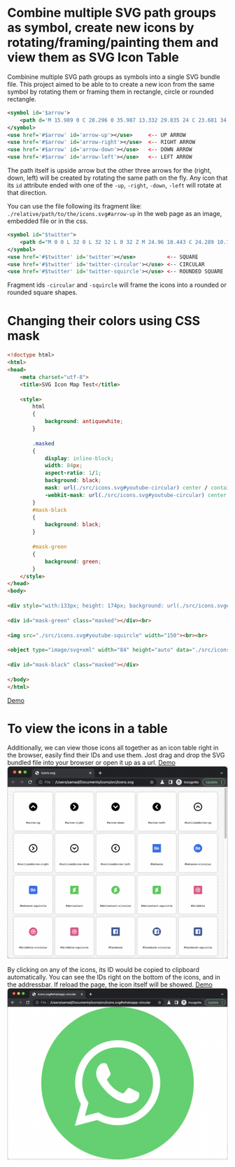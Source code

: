 # Combine multiple SVG path groups as symbol, create new icons by rotating/framing/painting them and view them as SVG Icon Table

Combinine multiple SVG path groups as symbols into a single SVG bundle file.
This project aimed to be able to to create a new icon from the same symbol by rotating them or framing them in rectangle, circle or rounded rectangle.
```svg
<symbol id='$arrow'>
    <path d='M 15.989 0 C 28.296 0 35.987 13.332 29.835 24 C 23.681 34.666 8.296 34.666 2.142 24 C 0.74 21.566 0 18.809 0 16 C 0.01 7.166 7.164 0.009 15.989 0 Z M 15.989 14.829 L 22.57 21.414 L 25.396 18.586 L 15.989 9.172 L 6.581 18.586 L 9.407 21.414 L 15.989 14.829 Z' style="fill: rgb(0, 0, 0);"/>
</symbol>
<use href='#$arrow' id='arrow-up'></use>     <-- UP ARROW
<use href='#$arrow' id='arrow-right'></use>  <-- RIGHT ARROW
<use href='#$arrow' id='arrow-down'></use>   <-- DOWN ARROW
<use href='#$arrow' id='arrow-left'></use>   <-- LEFT ARROW
```
The path itself is upside arrow but the other three arrows for the (right, down, left) will be created by rotating the same path on the fly.
Any icon that its ``id`` attribute ended with one of the ``-up``, ``-right``, ``-down``, ``-left`` will rotate at that direction.

You can use the file following its fragment like: ``./relative/path/to/the/icons.svg#arrow-up`` in the web page as an image, embedded file or in the css.


```svg
<symbol id="$twitter"> 
    <path d="M 0 0 L 32 0 L 32 32 L 0 32 Z M 24.96 10.443 C 24.289 10.739 23.577 10.935 22.848 11.023 C 23.617 10.563 24.193 9.839 24.467 8.986 C 23.744 9.415 22.954 9.716 22.129 9.879 C 20.191 7.815 16.745 8.625 15.927 11.335 C 15.824 11.679 15.771 12.035 15.771 12.394 C 15.771 12.676 15.803 12.958 15.865 13.233 C 12.911 13.089 10.156 11.7 8.283 9.412 C 7.313 11.086 7.807 13.226 9.412 14.306 C 8.828 14.288 8.256 14.13 7.744 13.847 L 7.744 13.896 C 7.746 15.646 8.98 17.153 10.696 17.498 C 10.154 17.644 9.587 17.666 9.036 17.562 C 9.516 19.061 10.896 20.087 12.469 20.115 C 11.167 21.133 9.56 21.685 7.906 21.681 C 7.613 21.681 7.32 21.663 7.029 21.628 C 8.712 22.713 10.674 23.287 12.676 23.281 C 19.453 23.281 23.138 17.679 23.138 12.823 C 23.138 12.661 23.138 12.503 23.138 12.345 C 23.854 11.824 24.471 11.18 24.96 10.443 Z" style="fill: rgb(85, 172, 238);"></path>
</symbol>
<use href='#$twitter' id='twitter'></use>          <-- SQUARE
<use href='#$twitter' id='twitter-circular'></use> <-- CIRCULAR
<use href='#$twitter' id='twitter-squircle'></use> <-- ROUNDED SQUARE
```
Fragment ids ``-circular`` and ``-squircle`` will frame the icons into a rounded or rounded square shapes.


# Changing their colors using CSS mask

```html
<!doctype html>
<html>
<head>
    <meta charset="utf-8">
    <title>SVG Icon Map Test</title>

    <style>
        html
        {
            background: antiquewhite;
        }

        .masked
        {
            display: inline-block;
            width: 84px;
            aspect-ratio: 1/1;
            background: black;
            mask: url(./src/icons.svg#youtube-circular) center / contain no-repeat;
            -webkit-mask: url(./src/icons.svg#youtube-circular) center / contain no-repeat;
        }
        #mask-black
        {
            background: black;
        }

        #mask-green
        {
            background: green;
        }
    </style>
</head>
<body>

<div style="with:133px; height: 174px; background: url(./src/icons.svg#youtube-circular) no-repeat;"></div><br>

<div id="mask-green" class="masked"></div><br>

<img src="./src/icons.svg#youtube-squircle" width="150"><br><br>

<object type="image/svg+xml" width="84" height="auto" data="./src/icons.svg#youtube"></object><br>

<div id="mask-black" class="masked"></div>

</body>
</html>
 ```
[Demo](https://samad-aghaei.github.io/Viewable-SVG-Icon-Bundle/test.html)

# To view the icons in a table

Additionally, we can view those icons all together as an icon table right in the browser, easily find their IDs and use them.
Jost drag and drop the SVG bundled file into your browser or open it up as a url.
[Demo](https://samad-aghaei.github.io/Viewable-SVG-Icon-Bundle/src/icons.svg)
![image info](./assets/table.png)

By clicking on any of the icons, its ID would be copied to clipboard automatically.
You can see the IDs right on the bottom of the icons, and in the addressbar. If reload the page, the icon itself will be showed.
[Demo](https://samad-aghaei.github.io/Viewable-SVG-Icon-Bundle/src/icons.svg#tiktok-circular)
![image info](./assets/icon.png)



